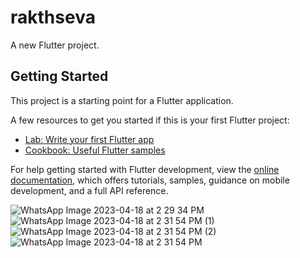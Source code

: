 # rakthseva

A new Flutter project.

## Getting Started

This project is a starting point for a Flutter application.

A few resources to get you started if this is your first Flutter project:

- [Lab: Write your first Flutter app](https://docs.flutter.dev/get-started/codelab)
- [Cookbook: Useful Flutter samples](https://docs.flutter.dev/cookbook)

For help getting started with Flutter development, view the
[online documentation](https://docs.flutter.dev/), which offers tutorials,
samples, guidance on mobile development, and a full API reference.


![WhatsApp Image 2023-04-18 at 2 29 34 PM](https://user-images.githubusercontent.com/97867059/233001055-40730431-37b3-49b0-9cd6-a8d78eb602d0.jpeg)
![WhatsApp Image 2023-04-18 at 2 31 54 PM (1)](https://user-images.githubusercontent.com/97867059/233001083-76e1d768-0791-47f4-ad7e-83889b4f0029.jpeg)
![WhatsApp Image 2023-04-18 at 2 31 54 PM (2)](https://user-images.githubusercontent.com/97867059/233001086-4d6add70-38d9-43f6-9267-6e30ffcce0f2.jpeg)
![WhatsApp Image 2023-04-18 at 2 31 54 PM](https://user-images.githubusercontent.com/97867059/233001092-e59af73a-22ff-405e-8947-2063004653ba.jpeg)
